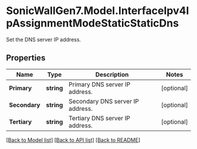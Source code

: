 # SonicWallGen7.Model.InterfaceIpv4IpAssignmentModeStaticStaticDns
Set the DNS server IP address.

## Properties

Name | Type | Description | Notes
------------ | ------------- | ------------- | -------------
**Primary** | **string** | Primary DNS server IP address. | [optional] 
**Secondary** | **string** | Secondary DNS server IP address. | [optional] 
**Tertiary** | **string** | Tertiary DNS server IP address. | [optional] 

[[Back to Model list]](../README.md#documentation-for-models) [[Back to API list]](../README.md#documentation-for-api-endpoints) [[Back to README]](../README.md)

